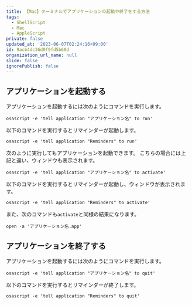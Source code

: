 ```yaml
---
title: 【Mac】ターミナルでアプリケーションの起動や終了をする方法
tags:
  - ShellScript
  - Mac
  - AppleScript
private: false
updated_at: '2023-06-07T02:24:16+09:00'
id: 9acb4dc36d0f9fd5b60d
organization_url_name: null
slide: false
ignorePublish: false
---
```

## アプリケーションを起動する
アプリケーションを起動するには次のようにコマンドを実行します。

```terminal
osascript -e 'tell application "アプリケーション名" to run'
```

以下のコマンドを実行するとリマインダーが起動します。

```terminal
osascript -e 'tell application "Reminders" to run'
```

次のように実行してもアプリケーションを起動できます。
こちらの場合には上記と違い、ウィンドウも表示されます。

```terminal
osascript -e 'tell application "アプリケーション名" to activate'
```

以下のコマンドを実行するとリマインダーが起動し、ウィンドウが表示されます。

```terminal
osascript -e 'tell application "Reminders" to activate'
```

また、次のコマンドも`activate`と同様の結果になります。

```terminal
open -a 'アプリケーション名.app'
```

## アプリケーションを終了する
アプリケーションを起動するには次のようにコマンドを実行します。


```terminal
osascript -e 'tell application "アプリケーション名" to quit'
```

以下のコマンドを実行するとリマインダーが終了します。

```terminal
osascript -e 'tell application "Reminders" to quit'
```
